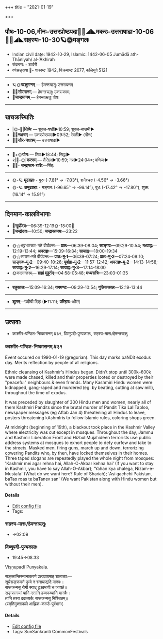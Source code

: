 +++
title = "2021-01-19"

+++
## पौषः-10-06,मीनः-उत्तरप्रोष्ठपदा🌛🌌◢◣मकरः-उत्तराषाढा-10-06🌌🌞◢◣सहस्यः-10-30🪐🌞मङ्गलः
- Indian civil date: 1942-10-29, Islamic: 1442-06-05 Jumādā ath-Thāniyah/ al-ʾĀkhirah
- संवत्सरः - शार्वरी
- वर्षसङ्ख्या 🌛- शकाब्दः 1942, विक्रमाब्दः 2077, कलियुगे 5121
___________________
- 🪐🌞**ऋतुमानम्** — हेमन्तऋतुः उत्तरायणम्
- 🌌🌞**सौरमानम्** — हेमन्तऋतुः उत्तरायणम्
- 🌛**चान्द्रमानम्** — हेमन्तऋतुः पौषः
___________________


## खचक्रस्थितिः
- |🌞-🌛|**तिथिः** — शुक्ल-षष्ठी►10:59; शुक्ल-सप्तमी►  
- 🌌🌛**नक्षत्रम्** — उत्तरप्रोष्ठपदा►09:52; रेवती► (मीनः)  
- 🌌🌞**सौर-नक्षत्रम्** — उत्तराषाढा►  
___________________
- 🌛+🌞**योगः** — शिवः►18:44; सिद्धः►  
- २|🌛-🌞|**करणम्** — तैतिलः►10:59; गरः►24:04*; वणिजः►  
- 🌌🌛- **चन्द्राष्टम-राशिः**—सिंहः  
___________________
- 🌞-🪐 **मूढग्रहाः** - गुरुः (-7.81° → -7.03°), शनैश्चरः (-4.56° → -3.66°)
- 🌞-🪐 **अमूढग्रहाः** - मङ्गलः (-96.65° → -96.14°), बुधः (-17.42° → -17.80°), शुक्रः (16.14° → 15.91°)
___________________


## दिनमान-कालविभागाः
- 🌅**सूर्योदयः**—06:39-12:19🌞️-18:00🌇  
- 🌛**चन्द्रोदयः**—10:50; **चन्द्रास्तमयः**—23:22  
___________________
- 🌞⚝भट्टभास्कर-मते वीर्यवन्तः— **प्रातः**—06:39-08:04; **साङ्गवः**—09:29-10:54; **मध्याह्नः**—12:19-13:44; **अपराह्णः**—15:09-16:34; **सायाह्नः**—18:00-19:34  
- 🌞⚝सायण-मते वीर्यवन्तः— **प्रातः-मु॰1**—06:39-07:24; **प्रातः-मु॰2**—07:24-08:10; **साङ्गवः-मु॰2**—09:40-10:26; **पूर्वाह्णः-मु॰2**—11:57-12:42; **अपराह्णः-मु॰2**—14:13-14:58; **सायाह्नः-मु॰2**—16:29-17:14; **सायाह्नः-मु॰3**—17:14-18:00  
- 🌞कालान्तरम्— **ब्राह्मं मुहूर्तम्**—04:58-05:48; **मध्यरात्रिः**—23:03-01:35  
___________________
- **राहुकालः**—15:09-16:34; **यमघण्टः**—09:29-10:54; **गुलिककालः**—12:19-13:44  
___________________
- **शूलम्**—उदीची दिक् (►11:11); **परिहारः**–क्षीरम्  
___________________

## उत्सवाः
- काश्मीर-पण्डित-निष्कासनम् #३१, विष्णुपदी-पुण्यकालः, सहस्य-मासः/हेमन्तऋतुः
### काश्मीर-पण्डित-निष्कासनम् #३१

Event occured on 1990-01-19 (gregorian). This day marks paNDit exodus day.  Merits reflection by people of all religions.

Ethnic cleansing of Kashmir's Hindus began. Didn't stop until  300k–600k were made chased, killed and their properties looted or destroyed by their "peaceful" neighbours & even friends. Many Kashmiri Hindu women were kidnapped, gang-raped and murdered (eg. by beating, cutting at saw mill), throughout the time of exodus. 

It was preceded by slaughter of 300 Hindu men and women, nearly all of them Kashmiri Pandits since the brutal murder of Pandit Tika Lal Taploo, newspaper messages (eg Aftab Jan 4) threatening all Hindus to leave, posters threatening kAshmIris to follow Islamic rules, coloring shops green. 

At midnight (beginning of 19th), a blackout took place in the Kashmir Valley where electricity was cut except in mosques. Throughout the day, Jammu and Kashmir Liberation Front and Hizbul Mujahideen terrorists use public address systems at mosques to exhort people to defy curfew and take to the streets. Masked men, firing guns, march up and down, terrorizing cowering Pandits who, by then, have locked themselves in their homes.  Three taped slogans are repeatedly played the whole night from mosques: 'Kashmir mei agar rehna hai, Allah-O-Akbar kehna hai' (If you want to stay in Kashmir, you have to say Allah-O-Akbar); 'Yahan kya chalega, Nizam-e-Mustafa' (What do we want here? Rule of Shariah); 'Asi gachchi Pakistan, baTao roas te baTanev san' (We want Pakistan along with Hindu women but without their men).

#### Details
- [Edit config file](https://github.com/jyotisham/adyatithi/tree/master/mahApuruSha/xatra-later/gregorian/day/01/19/kAshmIra-paNDita-niShkAsanam.toml)
- Tags: 


### सहस्य-मासः/हेमन्तऋतुः
- →02:09
### विष्णुपदी-पुण्यकालः
- 19:45→08:33

Viṣṇupadī Punyakala.

सङ्क्रान्तिस्नानाकरणे प्रत्यवायमाह शातातपः—  
सूर्यसङ्क्रमणे पुण्ये न स्नायाद्यदि मानवः।  
सप्तजन्मसु रोगी स्याद् दुःखभागी च जायते॥  
सङ्क्रान्त्यां यानि दत्तानि हव्यकव्यानि मानवैः।  
तानि तस्य ददात्यर्कः सप्तजन्मसु निश्चितम्॥  
(स्मृतिमुक्ताफले आह्निक-काण्डे-पूर्वभागः)



#### Details
- [Edit config file](https://github.com/jyotisham/adyatithi/tree/master/time_focus/sankrAnti/description_only/viSNupadI-puNyakAlaH.toml)
- Tags: SunSankranti CommonFestivals


